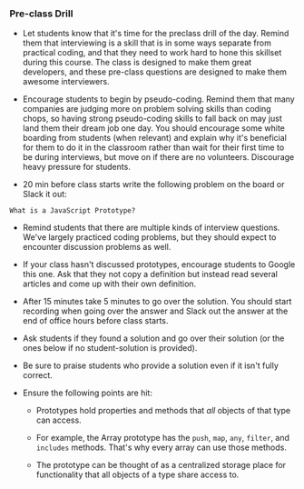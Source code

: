 ### Pre-class Drill

* Let students know that it's time for the preclass drill of the day. Remind them that interviewing is a skill that is in some ways separate from practical coding, and that they need to work hard to hone this skillset during this course. The class is designed to make them great developers, and these pre-class questions are designed to make them awesome interviewers.

* Encourage students to begin by pseudo-coding. Remind them that many companies are judging more on problem solving skills than coding chops, so having strong pseudo-coding skills to fall back on may just land them their dream job one day. You should encourage some white boarding from students (when relevant) and explain why it's beneficial for them to do it in the classroom rather than wait for their first time to be during interviews, but move on if there are no volunteers. Discourage heavy pressure for students.

* 20 min before class starts write the following problem on the board or Slack it out:

```
What is a JavaScript Prototype?
```

* Remind students that there are multiple kinds of interview questions. We've largely practiced coding problems, but they should expect to encounter discussion problems as well.

* If your class hasn't discussed prototypes, encourage students to Google this one. Ask that they not copy a definition but instead read several articles and come up with their own definition. 
 
* After 15 minutes take 5 minutes to go over the solution. You should start recording when going over the answer and Slack out the answer at the end of office hours before class starts.

* Ask students if they found a solution and go over their solution (or the ones below if no student-solution is provided). 

* Be sure to praise students who provide a solution even if it isn't fully correct. 

* Ensure the following points are hit:

  * Prototypes hold properties and methods that _all_ objects of that type can access.

  * For example, the Array prototype has the `push`, `map`, `any`,  `filter`, and `includes` methods. That's why every array can use those methods.

  * The prototype can be thought of as a centralized storage place for functionality that all objects of a type share access to. 
  